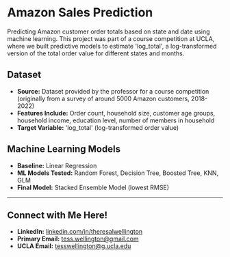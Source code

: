 # Amazon Sales Prediction
Predicting Amazon customer order totals based on state and date using machine learning. This project was part of a course competition at UCLA, where we built predictive models to estimate 'log_total', a log-transformed version of the total order value for different states and months.

## Dataset
- **Source:** Dataset provided by the professor for a course competition (originally from a survey of around 5000 Amazon customers, 2018-2022)
- **Features Include:** Order count, household size, customer age groups, household income, education level, number of members in household
- **Target Variable:** 'log_total' (log-transformed order value)

## Machine Learning Models
- **Baseline:**  Linear Regression
- **ML Models Tested:** Random Forest, Decision Tree, Boosted Tree, KNN, GLM
- **Final Model:** Stacked Ensemble Model (lowest RMSE)

---

## Connect with Me Here!
- **LinkedIn:** [linkedin.com/in/theresalwellington](https://www.linkedin.com/in/theresalwellington)
- **Primary Email:** tess.wellington@gmail.com
- **UCLA Email:** tesswellington@g.ucla.edu
